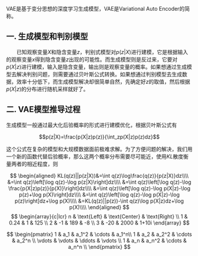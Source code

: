 VAE是基于变分思想的深度学习生成模型，VAE是Variational Auto Encoder的简称。
 
## 一. 生成模型和判别模型

&emsp;&emsp;已知观察变量$X$和隐含变量$z$，判别式模型对$p(z|X)$进行建模，它是根据输入的观察变量$x$得到隐含变量$z$出现的可能性。而生成模型则是反过来，它要对$p(X|z)$进行建模，输入是隐含变量，输出则是观察变量的概率。如果想通过生成模型去解决判别问题，则需要通过贝叶斯公式转换。如果想通过判别模型去生成数据，效率十分低下，而生成模型解决却很简单自然，先确定好$z$的取值，然后根据$p(X|z)$的分布进行随机采样就好了。

## 二. VAE模型推导过程

生成模型一般通过最大化后验概率的形式进行建模优化，根据贝叶斯公式有

$$p(z|X)=\frac{p(X|z)p(z)}{\int_zp(X|z)p(z)dz}$$

这个公式在复杂的模型和大规模数据面前极难求解。为了方便问题的解决，我们用一个新的函数代替后验概率，那么这两个概率分布需要尽可能近，使用$KL$散度衡量两者的相近程度，则

$$
\begin{aligned}
KL(q(z)||p(z|X))&=\int q(z)\log\frac{q(z)}{p(z|X)}dz\\\\
&=\int q(z)\left[\log q(z)-\log p(z|X)\right]dz\\\\
&=\int q(z)\left[\log q(z)-\log \frac{p(X|z)p(z)}{p(X)}\right]dz\\\\
&=\int q(z)\left[\log q(z)-\log p(X|z)-\log p(z)+\log p(X)\right]dz\\\\
&=\int q(z)\left[\log q(z)-\log p(X|z)-\log p(z)\right]dz+\log p(X)\\\\
&=KL(q(z)||p(z))-\int q(z)\log p(X|z)dz+\log p(X)\\\\
\end{aligned}
$$
$$
\begin{array}{c|lcr}
n & \text{Left} & \text{Center} & \text{Right} \\
1 & 0.24 & 1 & 125 \\
2 & -1 & 189 & -8 \\
3 & -20 & 2000 & 1+10i
\end{array}
$$

$$
  \begin{pmatrix}
  1 & a_1 & a_1^2 & \cdots & a_1^n\\
  1 & a_2 & a_2^2 & \cdots & a_2^n \\
  \vdots & \vdots & \ddots & \vdots \\  
  1 & a_n & a_n^2 & \cdots & a_n^n  \\
  \end{pmatrix}
$$
